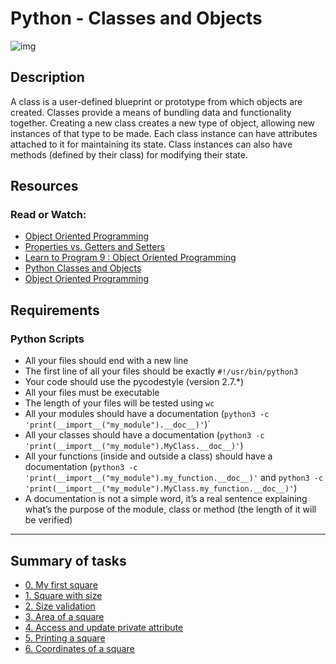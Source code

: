 # Python - Classes and Objects

![img](https://pynative.com/wp-content/uploads/2021/08/class_method.png)

## Description
A class is a user-defined blueprint or prototype from which objects are created. Classes provide a means of bundling data and functionality together. Creating a new class creates a new type of object, allowing new instances of that type to be made. Each class instance can have attributes attached to it for maintaining its state. Class instances can also have methods (defined by their class) for modifying their state.

## Resources
### Read or Watch:
- [Object Oriented Programming](https://python.swaroopch.com/oop.html)
- [Properties vs. Getters and Setters](https://python-course.eu/oop/properties-vs-getters-and-setters.php)
- [Learn to Program 9 : Object Oriented Programming](https://www.youtube.com/watch?v=1AGyBuVCTeE)
- [Python Classes and Objects](https://www.youtube.com/watch?v=apACNr7DC_s)
- [Object Oriented Programming](https://www.youtube.com/watch?v=-DP1i2ZU9gk)

## Requirements
### Python Scripts
- All your files should end with a new line
- The first line of all your files should be exactly `#!/usr/bin/python3`
- Your code should use the pycodestyle (version 2.7.*)
- All your files must be executable
- The length of your files will be tested using `wc`
- All your modules should have a documentation (`python3 -c 'print(__import__("my_module").__doc__)'`)`
- All your classes should have a documentation (`python3 -c 'print(__import__("my_module").MyClass.__doc__)'`)
- All your functions (inside and outside a class) should have a documentation (`python3 -c 'print(__import__("my_module").my_function.__doc__)'` and `python3 -c 'print(__import__("my_module").MyClass.my_function.__doc__)'`)
- A documentation is not a simple word, it’s a real sentence explaining what’s the purpose of the module, class or method (the length of it will be verified)

-------------------------
## Summary of tasks
- [0. My first square](https://github.com/ali-jin/holbertonschool-higher_level_programming/blob/main/python-classes/0-square.py)
- [1. Square with size](https://github.com/ali-jin/holbertonschool-higher_level_programming/blob/main/python-classes/1-square.py)
- [2. Size validation](https://github.com/ali-jin/holbertonschool-higher_level_programming/blob/main/python-classes/2-square.py)
- [3. Area of a square](https://github.com/ali-jin/holbertonschool-higher_level_programming/blob/main/python-classes/3-square.py)
- [4. Access and update private attribute](https://github.com/ali-jin/holbertonschool-higher_level_programming/blob/main/python-classes/4-square.py)
- [5. Printing a square](https://github.com/ali-jin/holbertonschool-higher_level_programming/blob/main/python-classes/5-square.py)
- [6. Coordinates of a square](https://github.com/ali-jin/holbertonschool-higher_level_programming/blob/main/python-classes/6-square.py)
